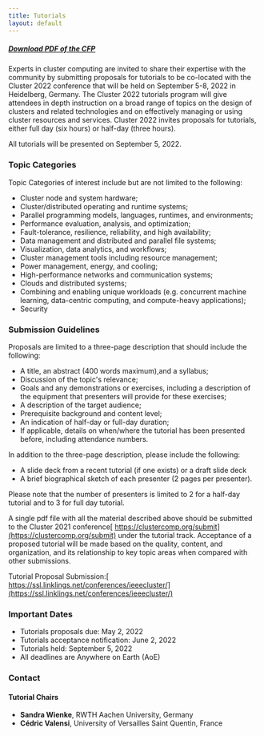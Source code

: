 ```yaml
---
title: Tutorials
layout: default
---
```



##### **[Download PDF of the CFP](https://clustercomp.org/2022/pdf/call_for_tutorials.pdf)**

Experts in cluster computing are invited to share their expertise with the community by submitting proposals for tutorials to be co-located with the Cluster 2022 conference that will be held on September 5-8, 2022 in Heidelberg, Germany. The Cluster 2022 tutorials program will give attendees in depth instruction on a broad range of topics on the design of clusters and related technologies and on effectively managing or using cluster resources and services. Cluster 2022 invites proposals for tutorials, either full day (six hours) or half-day (three hours).

All tutorials will be presented on September 5, 2022.


### **Topic Categories**

Topic Categories of interest include but are not limited to the following:



* Cluster node and system hardware;
* Cluster/distributed operating and runtime systems;
* Parallel programming models, languages, runtimes, and environments;
* Performance evaluation, analysis, and optimization;
* Fault-tolerance, resilience, reliability, and high availability;
* Data management and distributed and parallel file systems;
* Visualization, data analytics, and workflows;
* Cluster management tools including resource management;
* Power management, energy, and cooling;
* High-performance networks and communication systems;
* Clouds and distributed systems;
* Combining and enabling unique workloads (e.g. concurrent machine learning, data-centric computing, and compute-heavy applications);
* Security


### **Submission Guidelines**

Proposals are limited to a three-page description that should include the following:



* A title, an abstract (400 words maximum),and a syllabus;
* Discussion of the topic's relevance;
* Goals and any demonstrations or exercises, including a description of the equipment that presenters will provide for these exercises;
* A description of the target audience;
* Prerequisite background and content level;
* An indication of half-day or full-day duration;
* If applicable, details on when/where the tutorial has been presented before, including attendance numbers.

In addition to the three-page description, please include the following:



* A slide deck from a recent tutorial (if one exists) or a draft slide deck
* A brief biographical sketch of each presenter (2 pages per presenter).

Please note that the number of presenters is limited to 2 for a half-day tutorial and to 3 for full day tutorial.

A single pdf file with all the material described above should be submitted to the Cluster 2021 conference[ https://clustercomp.org/submit](https://clustercomp.org/submit) under the tutorial track. Acceptance of a proposed tutorial will be made based on the quality, content, and organization, and its relationship to key topic areas when compared with other submissions.

Tutorial Proposal Submission:[ https://ssl.linklings.net/conferences/ieeecluster/](https://ssl.linklings.net/conferences/ieeecluster/)


### **Important Dates**



* Tutorials proposals due: May 2, 2022
* Tutorials acceptance notification: June 2, 2022
* Tutorials held: September 5, 2022
* All deadlines are Anywhere on Earth (AoE)


### **Contact**


#### **Tutorial Chairs**



* **Sandra Wienke**, RWTH Aachen University, Germany
* **Cédric Valensi**, University of Versailles Saint Quentin, France